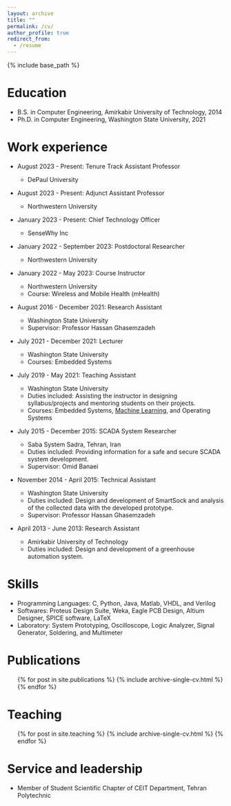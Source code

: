 ```yaml
---
layout: archive
title: ""
permalink: /cv/
author_profile: true
redirect_from:
  - /resume
---
```


{% include base_path %}

Education
======
* B.S. in Computer Engineering, Amirkabir University of Technology, 2014
* Ph.D. in Computer Engineering, Washington State University, 2021

Work experience
======

* August 2023 - Present: Tenure Track Assistant Professor
  * DePaul University

* August 2023 - Present: Adjunct Assistant Professor
  * Northwestern University

* January 2023 - Present: Chief Technology Officer
  * SenseWhy Inc

* January 2022 - September 2023: Postdoctoral Researcher
  * Northwestern University

* January 2022 - May 2023: Course Instructor 
  * Northwestern University
  * Course: Wireless and Mobile Health (mHealth)
  
* August 2016 - December 2021: Research Assistant
  * Washington State University
  * Supervisor: Professor Hassan Ghasemzadeh

* July 2021 - December 2021: Lecturer
  * Washington State University
  * Courses: Embedded Systems

* July 2019 - May 2021: Teaching Assistant
  * Washington State University
  * Duties included: Assisting the instructor in designing syllabus/projects and mentoring students on their projects.
  * Courses: Embedded Systems, [Machine Learning](https://github.com/mahdipedro/mpedram.github.io/blob/master/files/syllabus.pdf), and Operating Systems
  
* July 2015 - December 2015: SCADA System Researcher
  * Saba System Sadra, Tehran, Iran
  * Duties included: Providing information for a safe and secure SCADA system development.
  * Supervisor: Omid Banaei

* November 2014 - April 2015: Technical Assistant
  * Washington State University
  * Duties included: Design and development of SmartSock and analysis of the collected data with the developed prototype.
  * Supervisor: Professor Hassan Ghasemzadeh
  
* April 2013 - June 2013: Research Assistant
  * Amirkabir University of Technology
  * Duties included: Design and development of a greenhouse automation system.


  
Skills
======
* Programming Languages: C, Python, Java, Matlab, VHDL, and Verilog
* Softwares: Proteus Design Suite, Weka, Eagle PCB Design, Altium Designer, SPICE software, LaTeX
* Laboratory: System Prototyping, Oscilloscope, Logic Analyzer, Signal Generator, Soldering, and Multimeter 

Publications
======
  <ul>{% for post in site.publications %}
    {% include archive-single-cv.html %}
  {% endfor %}</ul>
  
Teaching
======
  <ul>{% for post in site.teaching %}
    {% include archive-single-cv.html %}
  {% endfor %}</ul>
  
Service and leadership
======
* Member of Student Scientific Chapter of CEIT Department, Tehran Polytechnic
